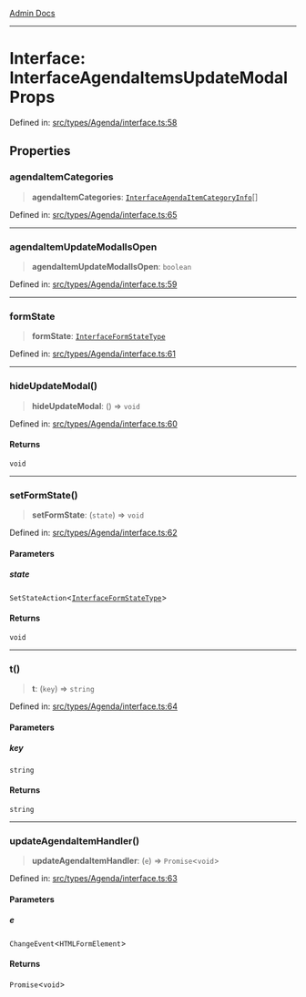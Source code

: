 [Admin Docs](/)

***

# Interface: InterfaceAgendaItemsUpdateModalProps

Defined in: [src/types/Agenda/interface.ts:58](https://github.com/PalisadoesFoundation/talawa-admin/blob/main/src/types/Agenda/interface.ts#L58)

## Properties

### agendaItemCategories

> **agendaItemCategories**: [`InterfaceAgendaItemCategoryInfo`](InterfaceAgendaItemCategoryInfo.md)[]

Defined in: [src/types/Agenda/interface.ts:65](https://github.com/PalisadoesFoundation/talawa-admin/blob/main/src/types/Agenda/interface.ts#L65)

***

### agendaItemUpdateModalIsOpen

> **agendaItemUpdateModalIsOpen**: `boolean`

Defined in: [src/types/Agenda/interface.ts:59](https://github.com/PalisadoesFoundation/talawa-admin/blob/main/src/types/Agenda/interface.ts#L59)

***

### formState

> **formState**: [`InterfaceFormStateType`](InterfaceFormStateType.md)

Defined in: [src/types/Agenda/interface.ts:61](https://github.com/PalisadoesFoundation/talawa-admin/blob/main/src/types/Agenda/interface.ts#L61)

***

### hideUpdateModal()

> **hideUpdateModal**: () => `void`

Defined in: [src/types/Agenda/interface.ts:60](https://github.com/PalisadoesFoundation/talawa-admin/blob/main/src/types/Agenda/interface.ts#L60)

#### Returns

`void`

***

### setFormState()

> **setFormState**: (`state`) => `void`

Defined in: [src/types/Agenda/interface.ts:62](https://github.com/PalisadoesFoundation/talawa-admin/blob/main/src/types/Agenda/interface.ts#L62)

#### Parameters

##### state

`SetStateAction`\<[`InterfaceFormStateType`](InterfaceFormStateType.md)\>

#### Returns

`void`

***

### t()

> **t**: (`key`) => `string`

Defined in: [src/types/Agenda/interface.ts:64](https://github.com/PalisadoesFoundation/talawa-admin/blob/main/src/types/Agenda/interface.ts#L64)

#### Parameters

##### key

`string`

#### Returns

`string`

***

### updateAgendaItemHandler()

> **updateAgendaItemHandler**: (`e`) => `Promise`\<`void`\>

Defined in: [src/types/Agenda/interface.ts:63](https://github.com/PalisadoesFoundation/talawa-admin/blob/main/src/types/Agenda/interface.ts#L63)

#### Parameters

##### e

`ChangeEvent`\<`HTMLFormElement`\>

#### Returns

`Promise`\<`void`\>
